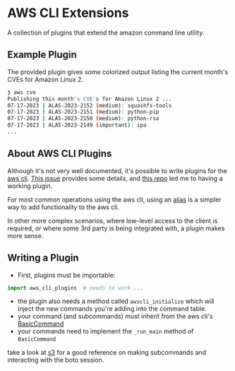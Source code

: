 AWS CLI Extensions
==================
A collection of plugins that extend the amazon command line utility.

Example Plugin
--------------
The provided plugin gives some colorized output listing the current month's CVEs
for Amazon Linux 2.
```bash
❯ aws cve            
Publishing this month's CVE's for Amazon Linux 2 ...
07-17-2023 | ALAS-2023-2152 (medium): squashfs-tools
07-17-2023 | ALAS-2023-2151 (medium): python-pip
07-17-2023 | ALAS-2023-2150 (medium): python-rsa
07-17-2023 | ALAS-2023-2149 (important): ipa
...
```

About AWS CLI Plugins
---------------------
Although it's not very well documented, it's possible to write plugins for the
[aws cli][1]. [This issue][2] provides some details, and [this repo][3] led me
to having a working plugin.

For most common operations using the aws cli, using an [alias][4] is a simpler
way to add functionality to the aws cli.

In other more complex scenarios, where low-level access to the client is
required, or where some 3rd party is being integrated with, a plugin makes more
sense.

Writing a Plugin
----------------
* First, plugins must be importable:
```python
import aws_cli_plugins  # needs to work ...
```
* the plugin also needs a method called `awscli_initialize` which will inject the
new commands you're adding into the command table.
* your command (and subcommands) must inherit from the aws cli's [BasicCommand][5]
* your commands need to implement the `_run_main` method of `BasicCommand`

take a look at [s3][6] for a good reference on making subcommands and
interacting with the boto session.

[1]: https://aws.amazon.com/cli/
[2]: https://github.com/aws/aws-cli/issues/1261
[3]: https://github.com/shiftgig/awscli-console-login
[4]: https://docs.aws.amazon.com/cli/latest/userguide/cli-usage-alias.html
[5]: https://github.com/aws/aws-cli/blob/e6fab32b71e1c035e177dd929e7ea9917a4d39c5/awscli/customizations/commands.py#L42
[6]: https://github.com/aws/aws-cli/blob/develop/awscli/customizations/s3/s3.py
